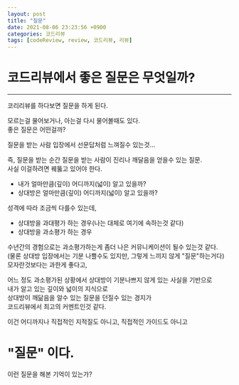```yaml
---
layout: post
title: "질문"
date: 2021-08-06 23:23:56 +0900
categories: 코드리뷰
tags: [codeReview, review, 코드리뷰, 리뷰]
---
```


# 코드리뷰에서 좋은 질문은 무엇일까?

---

코리리뷰를 하다보면 질문을 하게 된다.

모르는걸 물어보거나, 아는걸 다시 물어볼때도 있다.<br>
좋은 질문은 어떤걸까?

질문을 받는 사람 입장에서 선문답처럼 느껴질수 있는것...

즉, 질문을 받는 순간
질문을 받는 사람이 진리나 깨달음을 얻을수 있는 질문.<br>
사실 이걸하려면 꿰뚫고 있어야 한다.<br>

- 내가 얼마만큼(깊이) 어디까지(넓이) 알고 있을까?<br>
- 상대방은 얼마만큼(깊이) 어디까지(넓이) 알고 있을까?<br>

성격에 따라 조금씩 다를수 있는데,<br>

- 상대방을 과대평가 하는 경우(나는 대체로 여기에 속하는것 같다)<br>
- 상대방을 과소평가 하는 경우

수년간의 경험으로는 과소평가하는게 좀더 나은 커뮤니케이션이 될수 있는것 같다.<br>
(물론 상대방 입장에서는 기분 나쁠수도 있지만, 그렇게 느끼지 않게 "질문"하는거다)<br>
모자란것보다는 과한게 좋다고,

어느 정도 과소평가된 상황에서 상대방이 기분나쁘지 않게
있는 사실을 기반으로<br>
내가 알고 있는 깊이와 넓이의 지식으로<br>
상대방이 깨닮음을 알수 있는 질문을 던질수 있는 경지가<br>
코드리뷰에서 최고의 커멘트인것 같다.

이건 어디까지나 직접적인 지적질도 아니고,
직접적인 가이드도 아니고

# "질문" 이다.

이런 질문을 해본 기억이 있는가?
